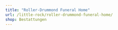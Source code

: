 ```yaml
---
title: "Roller-Drummond Funeral Home"
url: /little-rock/roller-drummond-funeral-home/
shop: Bestattungen
---
```

